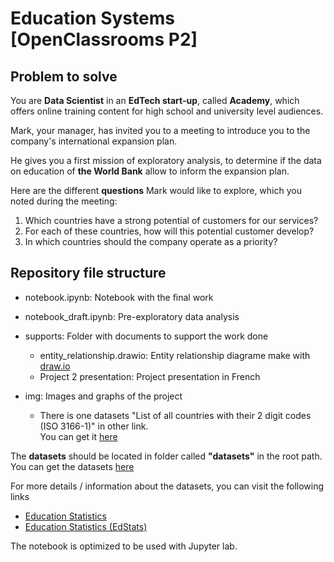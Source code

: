 # Education Systems [OpenClassrooms P2]

## **Problem to solve**

You are **Data Scientist** in an **EdTech start-up**, called **Academy**, which offers online training content for high school and university level audiences.

Mark, your manager, has invited you to a meeting to introduce you to the company's international expansion plan. 

He gives you a first mission of exploratory analysis, to determine if the data on education of **the World Bank** allow to inform the expansion plan.

Here are the different **questions** Mark would like to explore, which you noted during the meeting:

1. Which countries have a strong potential of customers for our services?
2. For each of these countries, how will this potential customer develop?
3. In which countries should the company operate as a priority?

## **Repository file structure**

- notebook.ipynb: Notebook with the final work
- notebook_draft.ipynb: Pre-exploratory data analysis
- supports: Folder with documents to support the work done
    - entity_relationship.drawio: Entity relationship diagrame make with [draw.io](https://app.diagrams.net/)
    - Project 2 presentation: Project presentation in French
- img: Images and graphs of the project

    - There is one datasets "List of all countries with their 2 digit codes (ISO 3166-1)" in other link. <br>
    You can get it [here](https://datahub.io/core/country-list)

The **datasets** should be located in folder called **"datasets"** in the root path.
You can get the datasets [here](https://s3-eu-west-1.amazonaws.com/static.oc-static.com/prod/courses/files/Parcours_data_scientist/Projet+-+Donn%C3%A9es+%C3%A9ducatives/Projet+Python_Dataset_Edstats_csv.zip)

For more details / information about the datasets, you can visit the following links
- [Education Statistics](https://datacatalog.worldbank.org/dataset/education-statistics)
- [Education Statistics (EdStats)](https://datatopics.worldbank.org/education/)

The notebook is optimized to be used with Jupyter lab.

    